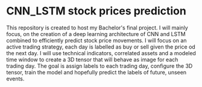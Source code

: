 # CNN_LSTM stock prices prediction
This repository is created to host my Bachelor's final project. I will mainly focus, on the creation of a deep learning architecture of CNN and LSTM combined to efficiently predict stock price movements. I will focus on an active trading strategy, each day is labelled as buy or sell given the price od the next day. I will use technical indicators, correlated assets and a modeled time window to create a 3D tensor that will behave as image for each trading day. The goal is assign labels to each trading day, configure the 3D tensor, train the model and hopefully predict the labels of future, unseen events.
